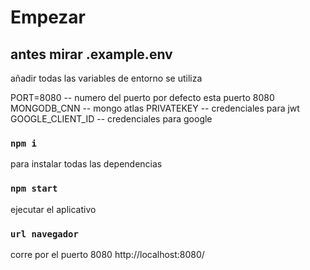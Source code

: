 # Empezar


## antes mirar  .example.env
añadir todas las variables de entorno 
se utiliza 

PORT=8080 -- numero del puerto por defecto esta puerto 8080
MONGODB_CNN  -- mongo atlas
PRIVATEKEY -- credenciales para jwt
GOOGLE_CLIENT_ID  -- credenciales para google


### `npm i`

para instalar todas las dependencias

### `npm start`

ejecutar el aplicativo 

### `url navegador`
corre por el puerto 8080
http://localhost:8080/

